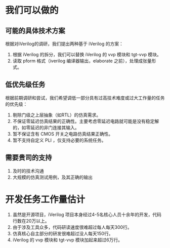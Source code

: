 
# 我们可以做的
## 可能的具体技术方案
根据对iVerilog的调研，我们提出两种基于 iVerilog 的方案：
 1. 根据 iVerilog 的拆分，我们可以替换 iVerilog 的 vvp 模块和 tgt-vvp 模块。
 2. 读取 pform 格式（iverilog 编译器输出，elaborate 之前），处理成张量形式。


## 低优先级任务
根据前期调研和尝试，我们希望调低一部分具有过高技术难度或过大工作量的任务的优先级：
1. 剔除门级之上层抽象（如RTL）的仿真需求。
2. 不保证零延迟仿真结果的正确性。主要考虑零延迟电路就可能是没有稳定解的，如零延迟的非门连接其输入。
3. 暂不保证含有 CMOS 开关之电路仿真结果正确性。
4. 暂不支持自定义 PLI ，仅支持必要的系统任务。

## 需要贵司的支持
1. 及时的技术沟通
2. 大规模的仿真测试用例，及其正确的输出



# 开发任务工作量估计
1. 虽然是开源项目，iVerilog 项目本身经过4-5名核心人员十余年的开发，代码行数在20万以上。
2. 由于涉及工具众多，代码研读速度很难超过每人每天300行。
3. 仿真核心自主部分的研发很难超过没人每天150行。
4. iVerilog 的 vvp 模块和 tgt-vvp 模块加起来超过6万行。

